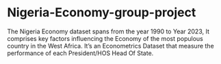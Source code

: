 # Nigeria-Economy-group-project
The Nigeria Economy dataset spans from the year 1990 to Year 2023, It comprises key factors influencing the Economy of the most populous country in the West Africa.  It’s an Econometrics Dataset that measure the performance of each President/HOS Head Of State.
